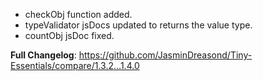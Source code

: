 - checkObj function added.
- typeValidator jsDocs updated to returns the value type.
- countObj jsDoc fixed.

**Full Changelog**: https://github.com/JasminDreasond/Tiny-Essentials/compare/1.3.2...1.4.0